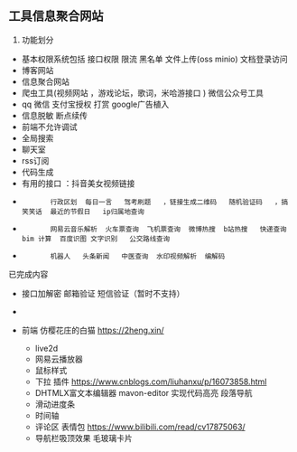 ## 工具信息聚合网站

1. 功能划分

+ 基本权限系统包括 接口权限   限流   黑名单  文件上传(oss minio)         文档登录访问 
+ 博客网站 
+ 信息聚合网站 
+ 爬虫工具(视频网站 ，游戏论坛，歌词，米哈游接口 ) 微信公众号工具
+ qq 微信 支付宝授权 打赏    google广告植入 
+ 信息脱敏  断点续传  
+ 前端不允许调试  
+ 全局搜索
+ 聊天室  
+ rss订阅 
+ 代码生成
+ 有用的接口 ：抖音美女视频链接  
+            行政区划  每日一言   驾考刷题   ，链接生成二维码   随机验证码   ，搞笑笑话  最近的节假日   ip归属地查询 
+            网易云音乐解析  火车票查询  飞机票查询  微博热搜  b站热搜   快递查询 bim 计算  百度识图 文字识别   公交路线查询
+            机器人   头条新闻   中医查询  水印视频解析  编解码


已完成内容 

+  接口加解密 邮箱验证  短信验证（暂时不支持）
+  
+  前端  仿樱花庄的白猫  https://2heng.xin/


   + live2d
   + 网易云播放器 
   + 鼠标样式 
   + 下拉 插件  https://www.cnblogs.com/liuhanxu/p/16073858.html
   + DHTMLX富文本编辑器  mavon-editor   实现代码高亮 段落导航 
   + 滑动进度条 
   + 时间轴
   + 评论区 表情包 https://www.bilibili.com/read/cv17875063/
   + 导航栏吸顶效果   毛玻璃卡片
